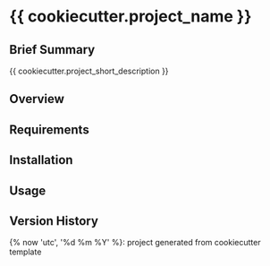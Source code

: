 # {{ cookiecutter.project_name }}

## Brief Summary

{{ cookiecutter.project_short_description }}

## Overview

## Requirements

## Installation

## Usage

## Version History

{% now 'utc', '%d %m %Y' %}: project generated from cookiecutter template
